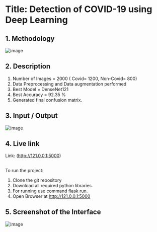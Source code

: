 
# **Title: Detection of COVID-19 using Deep Learning**


## **1. Methodology**
![image](https://user-images.githubusercontent.com/94836612/208188919-a12114a1-d174-4e12-8dca-410c55b6e4e0.png)


## **2. Description**
1. Number of Images = 2000 ( Covid= 1200, Non-Covid= 800)
2. Data Preprocessing and Data augmentation performed
3. Best Model = DenseNet121
4. Best Accuracy = 92.35 %
5. Generated final confusion matrix.

## **3. Input / Output**
![image](https://user-images.githubusercontent.com/94836612/208189715-08bca50f-7b40-4b18-b2d8-2729e49a64be.png)


## **4. Live link**
Link:  (http://121.0.0.1:5000)

## 
 To run the project:
   1. Clone the git repository
   2. Download all required python libraries.
   3. For running use command flask run.
   4. Open Browser at  http://121.0.0.1:5000

## 5. Screenshot of the Interface

![image](https://user-images.githubusercontent.com/94836612/206301162-5b306cce-06b3-4eba-9bdb-dd4c4b1b6b6e.png)


